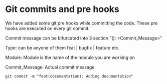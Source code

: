 # Git commits and pre hooks

We have added some git pre hooks while committing the code. These pre hooks are executed on every git commit.

Commit message can be bifurcated into 3 section "<Type>(<Module>): <Commit_Message>"

Type: can be anyone of them feat | bugfix | feature etc.

Module: Module is the name of the module you are working on 

Commit_Message: Actual commit message

``` git commit -m "feat(documentation): Adding documentation" ```
